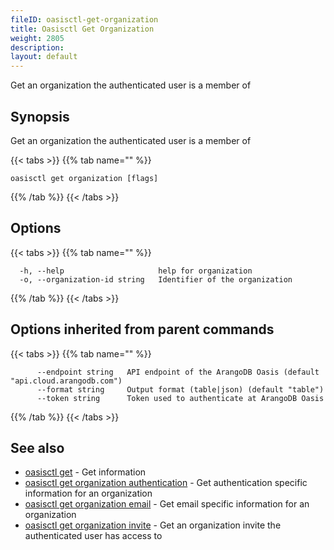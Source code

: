 ```yaml
---
fileID: oasisctl-get-organization
title: Oasisctl Get Organization
weight: 2805
description: 
layout: default
---
```

Get an organization the authenticated user is a member of

## Synopsis

Get an organization the authenticated user is a member of

{{< tabs >}}
{{% tab name="" %}}
```
oasisctl get organization [flags]
```
{{% /tab %}}
{{< /tabs >}}

## Options

{{< tabs >}}
{{% tab name="" %}}
```
  -h, --help                     help for organization
  -o, --organization-id string   Identifier of the organization
```
{{% /tab %}}
{{< /tabs >}}

## Options inherited from parent commands

{{< tabs >}}
{{% tab name="" %}}
```
      --endpoint string   API endpoint of the ArangoDB Oasis (default "api.cloud.arangodb.com")
      --format string     Output format (table|json) (default "table")
      --token string      Token used to authenticate at ArangoDB Oasis
```
{{% /tab %}}
{{< /tabs >}}

## See also

* [oasisctl get]()	 - Get information
* [oasisctl get organization authentication](oasisctl-get-organization-authentication)	 - Get authentication specific information for an organization
* [oasisctl get organization email](oasisctl-get-organization-email)	 - Get email specific information for an organization
* [oasisctl get organization invite](oasisctl-get-organization-invite)	 - Get an organization invite the authenticated user has access to

